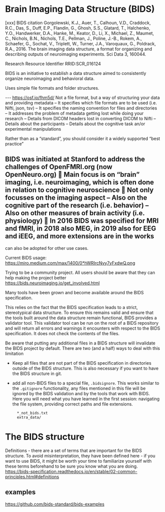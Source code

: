 # Brain Imaging Data Structure (BIDS)

[xxx] BIDS citation
Gorgolewski, K.J., Auer, T., Calhoun, V.D., Craddock, R.C., Das, S., Duff, E.P., Flandin, G., Ghosh, S.S., Glatard, T., Halchenko, Y.O., Handwerker, D.A., Hanke, M., Keator, D., Li, X., Michael, Z., Maumet, C., Nichols, B.N., Nichols, T.E., Pellman, J., Poline, J.-B., Rokem, A., Schaefer, G., Sochat, V., Triplett, W., Turner, J.A., Varoquaux, G., Poldrack, R.A., 2016. The brain imaging data structure, a format for organizing and describing outputs of neuroimaging experiments. Sci Data 3, 160044.

Research Resource Identifier RRID:SCR_016124

BIDS is an initiative to establish a data structure aimed to consistently organize neuroimaging and behavioral data.

Uses simple file formats and folder structures.

--- https://osf.io/fhm5d/
Not a file format, but a way of structuring your data and providing metadata
–
It specifies which 
file formats 
are to be used (i.e. Nifti, json, tsv)
–
It specifies the 
naming convention 
for files and directories
–
It addresses the problem of 
metadata 
getting lost while doing your research
–
Details from DICOM headers lost in converting DICOM to Nifti
–
Details about the participants
–
Details about the cognitive task an/or experimental manipulations

Rather than as a “standard”, 
you should consider it a widely supported “best practice”

BIDS was initiated at Stanford to address the challenges of OpenFMRI.org (now OpenNeuro.org)

Main focus is on “brain” imaging, i.e. neuroimaging, which is often done in relation to cognitive 
neuroscience

Not only focusses on the imaging aspect
–
Also on the cognitive part of the research (i.e. behavior)
–
Also on other measures of brain activity (i.e. physiology)

In 2016 BIDS was specified for MRI and fMRI, in 2018 also MEG, in 2019 also for EEG and iEEG, 
and more extensions are in the works
---

can also be adopted for other use cases.

Current BIDS usage:
https://miro.medium.com/max/1400/0*hWRIrcNvy7yFxdwQ.png



Trying to be a community project. All users should be aware that they can help making the project better
https://bids.neuroimaging.io/get_involved.html

Many tools have been grown and become available around the BIDS specification.

This relies on the fact that the BIDS specification leads to a strict, stereotypical data structure. To ensure this remains valid and ensure that the tools built around the data structure remain functional, BIDS provides a validator tool. This validator tool can be run on the root of a BIDS repository and will return all errors and warnings it encounters with respect to the BIDS specification. It does not check the contents of the files.

Be aware that putting any additional files in a BIDS structure will invalidate the BIDS project by default. There are two (and a half) ways to deal with this limitation
- Keep all files that are not part of the BIDS specification in directories outside of the BIDS structure. This is also necessary if you want to have the BIDS structure in git.
- add all non-BIDS files to a special file, `.bidsignore`. This works similar to the `.gitignore` functionality, any files mentioned in this file will be ignored by the BIDS validation and by the tools that work with BIDS. Here you will need what you have learned in the first session: navigating the file system, providing correct paths and file extensions.


        *_not_bids.txt
        extra_data/

# The BIDS structure

Definitions - there are a set of terms that are important for the BIDS structure. To avoid misinterpretation, they have been defined here - if you want to use BIDS, it might be worth your time to familiarize yourself with these terms beforehand to be sure you know what you are doing.
https://bids-specification.readthedocs.io/en/stable/02-common-principles.html#definitions


## examples

https://github.com/bids-standard/bids-examples
